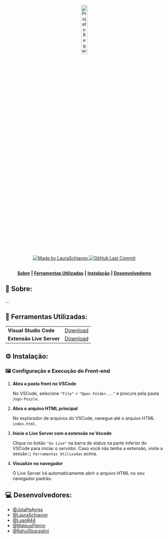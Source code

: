 <div align="center">
   <img alt="Projeto Reger" src="https://www.apaebauru.org.br/wp-content/uploads/elementor/thumbs/logotipo-apae-bauru-1-pw2mg1aqdneds0mlzqvc94w3gvw225xhfld0ghfokg.png" width="20%"/>
</div>
<br/>
<div align="center">
   <a href="https://github.com/LauraSchiavon">
      <img alt="Made by LauraSchiavon" src="https://img.shields.io/badge/made%20by-LauraSchiavon-yellow">
   </a>
   <a href="https://github.com/LauraSchiavon/Jogo-Puzzle/commits/main">
      <img alt="GitHub Last Commit" src="https://img.shields.io/github/last-commit/LauraSchiavon/Jogo-Puzzle">
   </a>
</div>
</br>
<div align="center">

[**Sobre**](#-sobre) **|**
[**Ferramentas Utilizadas**](#-ferramentas-utilizadas) **|**
[**Instalação**](#%EF%B8%8F-instala%C3%A7%C3%A3o) **|**
[**Desenvolvedores**](#-desenvolvedores)

</div>

## 📝 Sobre:
...

## 💾 Ferramentas Utilizadas:
<table>
  <tbody>
    <tr>
      <td style="font-weight: bold">Visual Studio Code</td>
      <td>
        <a href="https://code.visualstudio.com/" target="_blank">Download</a>
      </td>
    </tr>
    <tr>
      <td style="font-weight: bold">Extensão Live Server</td>
      <td>
        <a href="https://marketplace.visualstudio.com/items?itemName=ritwickdey.LiveServer" target="_blank">Download</a>
      </td>
    </tr>
  </tbody>
</table>


## ⚙️ Instalação:

### 🖼️ Configuração e Execução do Front-end

1. **Abra a pasta front no VSCode**

   No VSCode, selecione `"File"` > `"Open Folder..."` e procure pela pasta `Jogo-Puzzle`.

2. **Abra o arquivo HTML principal**

   No explorador de arquivos do VSCode, navegue até o arquivo HTML `index.html`.

3. **Inicie o Live Server com a extensão no Vscode**

   Clique no botão `"Go Live"` na barra de status na parte inferior do VSCode para iniciar o servidor. Caso você não tenha a extensão, visite a sessão `💾 Ferramentas Utilizadas` acima.

4. **Visualize no navegador**

   O Live Server irá automaticamente abrir o arquivo HTML no seu navegador padrão.

## 💻 Desenvolvedores:

- [@JotaPeAyres](https://github.com/JotaPeAyres)
- [@LauraSchiavon](https://github.com/LauraSchiavon)
- [@LuanR44](https://github.com/LuanR44)
- [@MateusPierim](https://github.com/MateusPierim)
- [@RahulSbaraglini](https://github.com/RahulSbaraglini)

